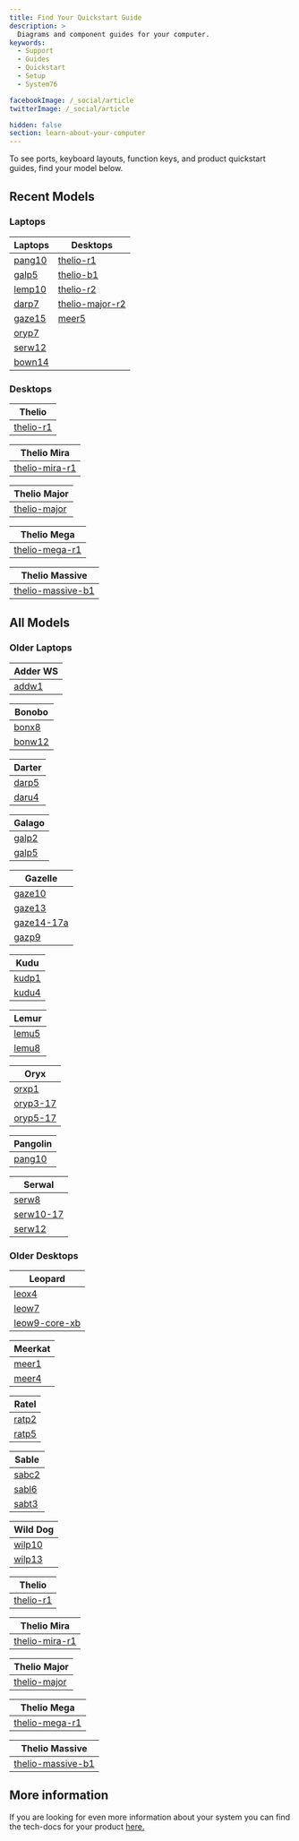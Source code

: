 ```yaml
---
title: Find Your Quickstart Guide
description: >
  Diagrams and component guides for your computer.
keywords:
  - Support
  - Guides
  - Quickstart
  - Setup
  - System76

facebookImage: /_social/article
twitterImage: /_social/article

hidden: false
section: learn-about-your-computer
---
```


To see ports, keyboard layouts, function keys, and product quickstart guides, find your model below.

<!-- To find information on a product you ordered, log into [<i class="fa fa-user"></i> My Account](https://system76.com/my-account/orders) and select the **quickstart guide** button beneath your product. THIS BUTTON WILL BE CHANGING -->

## Recent Models

### Laptops

| Laptops   | Desktops |  
| ----------| ---------|
| [pang10](https://tech-docs.system76.com/models/pang10/README.html) | [thelio-r1](/images/guides/thelio-r1.png) |
| [galp5](https://tech-docs.system76.com/models/galp5/README.html) | [thelio-b1](/images/guides/thelio-b1.png) |
| [lemp10](https://tech-docs.system76.com/models/lemp10/README.html) | [thelio-r2](/images/guides/thelio-r2.png) |
| [darp7](https://tech-docs.system76.com/models/darp7/README.html) | [thelio-major-r2](https://tech-docs.system76.com/models/thelio-major-intel-and-amd/README.html) |
| [gaze15](https://tech-docs.system76.com/models/gaze15/README.html) | [meer5](https://tech-docs.system76.com/models/meer5/README.html) |
| [oryp7](https://tech-docs.system76.com/models/oryp7/README.html) | |
| [serw12](https://tech-docs.system76.com/models/serw12/README.html) | |
| [bown14](https://tech-docs.system76.com/models/bonw14/README.html) | |

### Desktops

| Thelio |
| -------|
| [thelio-r1](/images/guides/thelio-r1.png) | [thelio-r2](/images/guides/thelio-r2.png) | [thelio-b1](/images/guides/thelio-b1.png)  

| Thelio Mira |
| ------------|
| [thelio-mira-r1](https://tech-docs.system76.com/models/thelio-mira-r1.0/README.html) |

| Thelio Major |
| -------------|
| [thelio-major](https://tech-docs.system76.com/models/thelio-major-intel-and-amd/README.html)

| Thelio Mega |
| ------------|
| [thelio-mega-r1](https://tech-docs.system76.com/models/thelio-mega-r1.0/README.html) |

| Thelio Massive |
| ---------------|
| [thelio-massive-b1](https://tech-docs.system76.com/models/thelio-massive-b1.2/README.html) |

## All Models

### Older Laptops

| Adder WS |
| ---------|
| [addw1](https://tech-docs.system76.com/models/addw1/README.html) | [addw2](https://tech-docs.system76.com/models/addw2/README.html) |

| Bonobo |
| -------|
| [bonx8](/images/guides/bonx8.pdf) | [bonw10](/images/guides/bonw10.png) | [bonw11](/images/guides/bonw11.png) |
| [bonw12](/images/guides/bonw12.png) | [bonw13](/images/guides/bonw13.png) | [bonw14](https://tech-docs.system76.com/models/bonw14/README.html) |

| Darter |
| -------|
| [darp5](/images/guides/darp5.png) | [darp6](https://tech-docs.system76.com/models/darp6/README.html)  | [darp7](https://tech-docs.system76.com/models/darp7/README.html) |
| [daru4](/images/guides/daru4.pdf) |

| Galago |
| -------|
| [galp2](/images/guides/galp2.png) | [galp3](/images/guides/galp3.png) | [galp4](https://tech-docs.system76.com/models/galp4/README.html) |
| [galp5](https://tech-docs.system76.com/models/galp5/README.html) | [galu1](/images/guides/galu1.pdf) |

| Gazelle |
| --------|
| [gaze10](/images/guides/gaze10.pdf) | [gaze11](/images/guides/gaze11.png) | [gaze12](/images/guides/gaze12.png) |
| [gaze13](/images/guides/gaze13.png) | [gaze14-15a](/images/guides/gaze14-15a.png) | [gaze14-15b](/images/guides/gaze14-15b.png) |
| [gaze14-17a](/images/guides/gaze14-17a.png) | [gaze14-17b](/images/guides/gaze14-17b.png) | [gaze15](https://tech-docs.system76.com/models/gaze15/README.html) |
| [gazp9](/images/guides/gazp9.pdf) |

| Kudu |
| -----|
| [kudp1](/images/guides/kudp1.pdf) | [kudu2](/images/guides/kudu2.png) | [kudu3](/images/guides/kudu3.png) |
| [kudu4](/images/guides/kudu4.png) | [kudu5](/images/guides/kudu5.png) |

| Lemur |
| ------|
| [lemu5](/images/guides/lemu5.pdf) | [lemu6](/images/guides/lemu6.pdf) | [lemu7](/images/guides/lemp7.png) |
| [lemu8](/images/guides/lemu8.png) | [lemp9](https://tech-docs.system76.com/models/lemp9/README.html) | [lemp10](https://tech-docs.system76.com/models/lemp10/README.html) |

| Oryx |
| -----|
| [orxp1](/images/guides/orxp1.pdf) | [oryp2](/images/guides/oryp2.png) | [oryp3-15](/images/guides/oryp3-15.png) |
| [oryp3-17](/images/guides/oryp3-17.png) | [oryp4](/images/guides/oryp4.png) | [oryp5-16](/images/guides/oryp5-16.png) |
| [oryp5-17](/images/guides/oryp5-17.png) | [oryp6](https://tech-docs.system76.com/models/oryp6/README.html) | [oryp7](https://tech-docs.system76.com/models/oryp7/README.html) |

| Pangolin |
| ---------|
| [pang10](https://tech-docs.system76.com/models/pang10/README.html) |

| Serwal |
| -------|
| [serw8](/images/guides/serw8.pdf) | [serw9](/images/guides/serw9.png) | [serw10-15](/images/guides/serw10-15.png) |
| [serw10-17](/images/guides/serw10-17.png) | [serw11-15](/images/guides/serw11-15.png) | [serw11-17](/images/guides/serw11-17.png) |
| [serw12](https://tech-docs.system76.com/models/serw12/README.html)

### Older Desktops

| Leopard |
| --------|
| [leox4](/images/guides/leox4.pdf) | [leox5](/images/guides/leox5.pdf) | [leow6](/images/guides/leow6.png) |
| [leow7](/images/guides/leow7.png) | [leow8](/images/guides/leow8.png) | [leow9-core-x](/images/guides/leow9-core-x) |
| [leow9-core-xb](/images/guides/leow9-core-xb.png) | [leow9-xeon-w](/images/guides/leow9-xeon-w.png) |

| Meerkat |
| --------|
| [meer1](/images/guides/meer1.pdf) | [meer2](/images/guides/meer2.png) | [meer3/meer3b](/images/guides/meer3.png) |
| [meer4](/images/guides/meer4.png) | [meer5](https://tech-docs.system76.com/models/meer5/README.html)

| Ratel |
| ------|
| [ratp2](/images/guides/ratp2.pdf) | [ratp3](/images/guides/ratp3.pdf) | [ratp4](/images/guides/ratp4.pdf) |
| [ratp5](/images/guides/ratp5.png) |

| Sable |
| ------|
| [sabc2](/images/guides/sabc2.pdf) | [sabl4](/images/guides/sabl4.pdf) | [sabl5](/images/guides/sabl5.png) |
| [sabl6](/images/guides/sabl6.png) | [sabt1](/images/guides/sabt1.pdf) | [sabt2](/images/guides/sabt2.pdf) |
| [sabt3](/images/guides/sabt3.pdf) |

| Wild Dog |
| ---------|
| [wilp10](/images/guides/wilp10.pdf) | [wilp11](/images/guides/wilp11.pdf) | [wilp12](/images/guides/wilp12.png) |
| [wilp13](/images/guides/wilp13.png) | [wilp14](/images/guides/wilp14.png) |

| Thelio |
| -------|
| [thelio-r1](/images/guides/thelio-r1.png) | [thelio-r2](/images/guides/thelio-r2.png) | [thelio-b1](/images/guides/thelio-b1.png)  

| Thelio Mira |
| ------------|
| [thelio-mira-r1](https://tech-docs.system76.com/models/thelio-mira-r1.0/README.html) |

| Thelio Major |
| -------------|
| [thelio-major](https://tech-docs.system76.com/models/thelio-major-intel-and-amd/README.html)

| Thelio Mega |
| ------------|
| [thelio-mega-r1](https://tech-docs.system76.com/models/thelio-mega-r1.0/README.html) |

| Thelio Massive |
| ---------------|
| [thelio-massive-b1](https://tech-docs.system76.com/models/thelio-massive-b1.2/README.html) |

## More information

If you are looking for even more information about your system you can find the tech-docs for your product [here.](/articles/service-manuals/)
